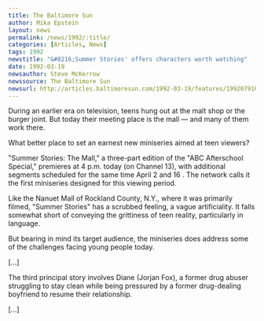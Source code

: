 ```yaml
---
title: The Baltimore Sun
author: Mika Epstein
layout: news
permalink: /news/1992/:title/
categories: [Articles, News]
tags: 1992
newstitle: "&#8216;Summer Stories' offers characters worth watching"  
date: 1992-03-19
newsauthor: Steve McKerrow  
newssource: The Baltimore Sun  
newsurl: http://articles.baltimoresun.com/1992-03-19/features/1992079104_1_summer-stories-mall-miniseries  
---
```


During an earlier era on television, teens hung out at the malt shop or the burger joint. But today their meeting place is the mall &#8212; and many of them work there.

What better place to set an earnest new miniseries aimed at teen viewers?

"Summer Stories: The Mall," a three-part edition of the "ABC Afterschool Special," premieres at 4 p.m. today (on Channel 13), with additional segments scheduled for the same time April 2 and 16 . The network calls it the first miniseries designed for this viewing period.

Like the Nanuet Mall of Rockland County, N.Y., where it was primarily filmed, "Summer Stories" has a scrubbed feeling, a vague artificiality. It falls somewhat short of conveying the grittiness of teen reality, particularly in language.

But bearing in mind its target audience, the miniseries does address some of the challenges facing young people today.

[...]

The third principal story involves Diane (Jorjan Fox), a former drug abuser struggling to stay clean while being pressured by a former drug-dealing boyfriend to resume their relationship.

[...]

